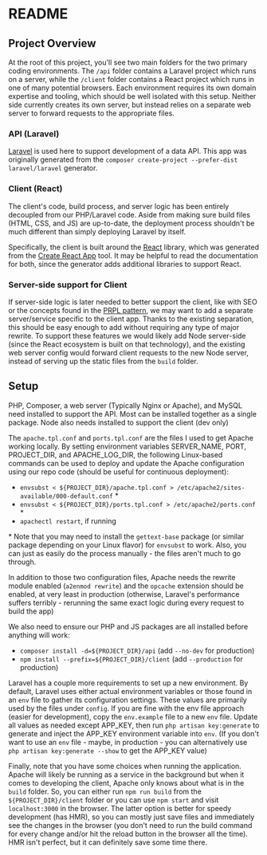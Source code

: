 # README

## Project Overview
At the root of this project, you'll see two main folders for the two primary coding environments. The `/api` folder contains a Laravel project which runs on a server, while the `/client` folder contains a React project which runs in one of many potential browsers. Each environment requires its own domain expertise and tooling, which should be well isolated with this setup. Neither side currently creates its own server, but instead relies on a separate web server to forward requests to the appropriate files.

### API (Laravel)
[Laravel](https://laravel.com/) is used here to support development of a data API. This app was originally generated from the `composer create-project --prefer-dist laravel/laravel` generator.

### Client (React)
The client's code, build process, and server logic has been entirely decoupled from our PHP/Laravel code. Aside from making sure build files (HTML, CSS, and JS) are up-to-date, the deployment process shouldn't be much different than simply deploying Laravel by itself.

Specifically, the client is built around the [React](https://reactjs.org/) library, which was generated from the [Create React App](https://www.npmjs.com/package/create-react-app) tool. It may be helpful to read the documentation for both, since the generator adds additional libraries to support React.

### Server-side support for Client
If server-side logic is later needed to better support the client, like with SEO or the concepts found in the [PRPL pattern](https://web.dev/apply-instant-loading-with-prpl/), we may want to add a separate server/service specific to the client app. Thanks to the existing separation, this should be easy enough to add without requiring any type of major rewrite. To support these features we would likely add Node server-side (since the React ecosystem is built on that technology), and the existing web server config would forward client requests to the new Node server, instead of serving up the static files from the `build` folder.

## Setup
PHP, Composer, a web server (Typically Nginx or Apache), and MySQL need installed to support the API. Most can be installed together as a single package. Node also needs installed to support the client (dev only)

The `apache.tpl.conf` and `ports.tpl.conf` are the files I used to get Apache working locally. By setting environment variables SERVER_NAME, PORT, PROJECT_DIR, and APACHE_LOG_DIR, the following Linux-based commands can be used to deploy and update the Apache configuration using our repo code (should be useful for continuous deployment):
- `envsubst < ${PROJECT_DIR}/apache.tpl.conf > /etc/apache2/sites-available/000-default.conf` \*
- `envsubst < ${PROJECT_DIR}/ports.tpl.conf > /etc/apache2/ports.conf` \*
- `apachectl restart`, if running

\* Note that you may need to install the `gettext-base` package (or similar package depending on your Linux flavor) for `envsubst` to work. Also, you can just as easily do the process manually - the files aren't much to go through.

In addition to those two configuration files, Apache needs the rewrite module enabled (`a2enmod rewrite`) and the `opcache` extension should be enabled, at very least in production (otherwise, Laravel's performance suffers terribly - rerunning the same exact logic during every request to build the app)

We also need to ensure our PHP and JS packages are all installed before anything will work:
- `composer install -d=${PROJECT_DIR}/api` (add `--no-dev` for production)
- `npm install --prefix=${PROJECT_DIR}/client` (add `--production` for production)

Laravel has a couple more requirements to set up a new environment. By default, Laravel uses either actual environment variables or those found in an `env` file to gather its configuration settings. These values are primarily used by the files under `config`. If you are fine with the env file approach (easier for development), copy the `env.example` file to a new `env` file. Update all values as needed except APP_KEY, then run `php artisan key:generate` to generate and inject the APP_KEY environment variable into `env`. (If you don't want to use an `env` file - maybe, in production - you can alternatively use `php artisan key:generate --show` to get the APP_KEY value)

Finally, note that you have some choices when running the application. Apache will likely be running as a service in the background but when it comes to developing the client, Apache only knows about what is in the `build` folder. So, you can either run `npm run build` from the `${PROJECT_DIR}/client` folder or you can use `npm start` and visit `localhost:3000` in the browser. The latter option is better for speedy development (has HMR), so you can mostly just save files and immediately see the changes in the browser (you don't need to run the build command for every change and/or hit the reload button in the browser all the time). HMR isn't perfect, but it can definitely save some time there.